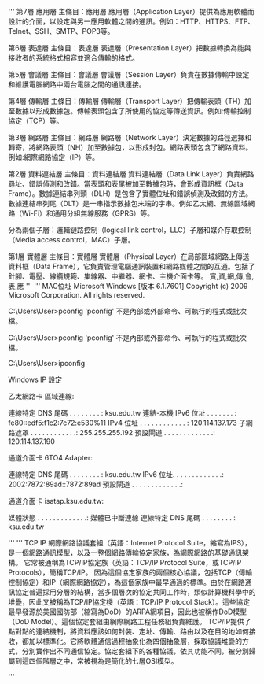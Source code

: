 '''
第7層 應用層
主條目：應用層
應用層（Application Layer）提供為應用軟體而設計的介面，以設定與另一應用軟體之間的通訊。例如：HTTP、HTTPS、FTP、Telnet、SSH、SMTP、POP3等。

第6層 表達層
主條目：表達層
表達層（Presentation Layer）把數據轉換為能與接收者的系統格式相容並適合傳輸的格式。

第5層 會議層
主條目：會議層
會議層（Session Layer）負責在數據傳輸中設定和維護電腦網路中兩台電腦之間的通訊連接。

第4層 傳輸層
主條目：傳輸層
傳輸層（Transport Layer）把傳輸表頭（TH）加至數據以形成數據包。傳輸表頭包含了所使用的協定等傳送資訊。例如:傳輸控制協定（TCP）等。

第3層 網路層
主條目：網路層
網路層（Network Layer）決定數據的路徑選擇和轉寄，將網路表頭（NH）加至數據包，以形成封包。網路表頭包含了網路資料。例如:網際網路協定（IP）等。

第2層 資料連結層
主條目：資料連結層
資料連結層（Data Link Layer）負責網路尋址、錯誤偵測和改錯。當表頭和表尾被加至數據包時，會形成資訊框（Data Frame）。數據連結串列頭（DLH）是包含了實體位址和錯誤偵測及改錯的方法。數據連結串列尾（DLT）是一串指示數據包末端的字串。例如乙太網、無線區域網路（Wi-Fi）和通用分組無線服務（GPRS）等。

分為兩個子層：邏輯鏈路控制（logical link control，LLC）子層和媒介存取控制（Media access control，MAC）子層。

第1層 實體層
主條目：實體層
實體層（Physical Layer）在局部區域網路上傳送資料框（Data Frame），它負責管理電腦通訊裝置和網路媒體之間的互通。包括了針腳、電壓、線纜規範、集線器、中繼器、網卡、主機介面卡等。
實,資,網,傳,會,表,應
'''
'''
MAC位址
Microsoft Windows [版本 6.1.7601]
Copyright (c) 2009 Microsoft Corporation.  All rights reserved.

C:\Users\User>pconfig
'pconfig' 不是內部或外部命令、可執行的程式或批次檔。

C:\Users\User>pconfig
'pconfig' 不是內部或外部命令、可執行的程式或批次檔。

C:\Users\User>ipconfig

Windows IP 設定


乙太網路卡 區域連線:

   連線特定 DNS 尾碼 . . . . . . . . : ksu.edu.tw
   連結-本機 IPv6 位址 . . . . . . . : fe80::edf5:f1c2:7c72:e530%11
   IPv4 位址 . . . . . . . . . . . . : 120.114.137.173
   子網路遮罩 . . . . . . . . . . . .: 255.255.255.192
   預設閘道 . . . . . . . . . . . . .: 120.114.137.190

通道介面卡 6TO4 Adapter:

   連線特定 DNS 尾碼 . . . . . . . . : ksu.edu.tw
   IPv6 位址. . . . . . . . . . . . .: 2002:7872:89ad::7872:89ad
   預設閘道 . . . . . . . . . . . . .:

通道介面卡 isatap.ksu.edu.tw:

   媒體狀態 . . . . . . . . . . . . .: 媒體已中斷連線
   連線特定 DNS 尾碼 . . . . . . . . : ksu.edu.tw

'''
'''
TCP IP
網際網路協議套組（英語：Internet Protocol Suite，縮寫為IPS），是一個網路通訊模型，以及一整個網路傳輸協定家族，為網際網路的基礎通訊架構。
它常被通稱為TCP/IP協定族（英語：TCP/IP Protocol Suite，或TCP/IP Protocols），簡稱TCP/IP。
因為這個協定家族的兩個核心協議，包括TCP（傳輸控制協定）和IP（網際網路協定），為這個家族中最早通過的標準。由於在網路通訊協定普遍採用分層的結構，當多個層次的協定共同工作時，類似計算機科學中的堆疊，因此又被稱為TCP/IP協定棧（英語：TCP/IP Protocol Stack）。這些協定最早發源於美國國防部（縮寫為DoD）的ARPA網項目，因此也被稱作DoD模型（DoD Model）。這個協定套組由網際網路工程任務組負責維護。
TCP/IP提供了點對點的連結機制，將資料應該如何封裝、定址、傳輸、路由以及在目的地如何接收，都加以標準化。它將軟體通信過程抽象化為四個抽象層，採取協議堆疊的方式，分別實作出不同通信協定。協定套組下的各種協議，依其功能不同，被分別歸屬到這四個階層之中，常被視為是簡化的七層OSI模型。



'''





